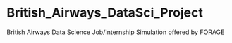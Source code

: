 # British_Airways_DataSci_Project
British Airways Data Science Job/Internship Simulation offered by FORAGE
